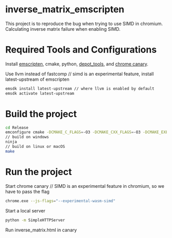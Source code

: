 # inverse_matrix_emscripten

This project is to reproduce the bug when trying to use SIMD in chromium.
Calculating inverse matrix failure when enabling SIMD.

# Required Tools and Configurations
Install [emscripten](https://emscripten.org/docs/getting_started/downloads.html), cmake, python, [depot_tools](https://commondatastorage.googleapis.com/chrome-infra-docs/flat/depot_tools/docs/html/depot_tools_tutorial.html), and [chrome canary](https://www.google.com/chrome/canary/).

Use llvm instead of fastcomp  // simd is an experimental feature, install latest-upstream of emscripten
```sh
emsdk install latest-upstream // where llvm is enabled by default
emsdk activate latest-upstream
```

# Build the project
```sh
cd Release
emconfigure cmake -DCMAKE_C_FLAGS=-O3 -DCMAKE_CXX_FLAGS=-O3 -DCMAKE_EXE_LINKER_FLAGS=-O3  -D_NDEBUG=true -DCMAKE_BUILD_TYPE=Release ../
// build on windows
ninja
// build on linux or macOS
make
```

# Run the project
Start chrome canary // SIMD is an experimental feature in chromium, so we have to pass the flag
```sh
chrome.exe --js-flags="--experimental-wasm-simd"
```
Start a local server
```sh
python -m SimpleHTTPServer
```
Run inverse_matrix.html in canary

